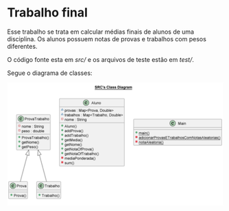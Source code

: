 # Trabalho final

Esse trabalho se trata em calcular médias finais de alunos de uma disciplina. Os alunos possuem notas de provas e trabalhos com pesos diferentes.

O código fonte esta em *src/* e os arquivos de teste estão em *test/*.

Segue o diagrama de classes:

![Diagrama de classes](diagrama.png)